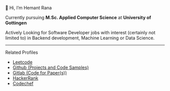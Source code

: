👋 Hi, I’m Hemant Rana
<p> Currently pursuing <b>M.Sc. Applied Computer Science</b> at <b>University of Gottingen</b> </p>
<p> Actively Looking for Software Developer jobs with interest (certainly not limited to) in Backend development, Machine Learning or Data Science.</p>
<hr>
<p>Related Profiles</p>
<ul>
  <li><a href = "https://leetcode.com/hemantrana/">Leetcode</a>
<!--   <li><a href = "https://www.linkedin.com/in/hr26">Linkedin</a> -->
  <li><a href = "https://github.com/Hemant-60">Github (Projects and Code Samples)</a>
  <li><a href = "https://gitlab.com/hemant_rana">Gitlab (Code for Paper(s))</a>
<!--   <li><a href = "https://hemant-60.github.io/Me/">Portfolio Website</a> -->
  <li><a href = "https://www.hackerrank.com/hemant_rana19979?hr_r=1">HackerRank</a>
  <li><a href = "https://www.codechef.com/users/hemant_60">Codechef</a>
  
  
